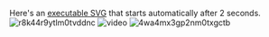 Here's an [executable SVG]([https://yourdomain.com/svg-animation.html](https://github.com/user-attachments/assets/b6498133-621e-46f1-9e46-94506b501a2c)) that starts automatically after 2 seconds.![r8k44r9ytlm0tvddnc](https://github.com/user-attachments/assets/d61c0613-40a0-4378-862d-d04c5e970d9f)
![video](https://github.com/user-attachments/assets/8be222b7-956d-44f4-8334-63d2d985d94a)
![4wa4mx3gp2nm0txgctb](https://github.com/user-attachments/assets/2384d7dd-672f-4984-a106-e510a1164437)
